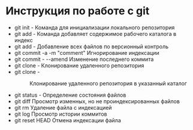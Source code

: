 # Инструкция по работе с git
* git init - Команда для инициализации локального репозитория
* git add - Команда добавляет содержимое рабочего каталога в индекс
* git add - Добавление всех файлов по версионный контроль
* git commit -a -m "comment" Игнорирование индексации
* git commit - --amend Изменение последнего коммита
* git clone - <remote> Клонирование удаленного репозитория
* git clone - <remote> <dir> Клонирование удаленного репозитория в указанный каталог
* git status - Определение состояния файлов
* git diff Просмотр изменных, но не проиндексированных файлов
* git rm <file> Удаление файла с индексацией
* git log Просмотр истории коммитов
* git reset HEAD <file> Отмена индексации файла